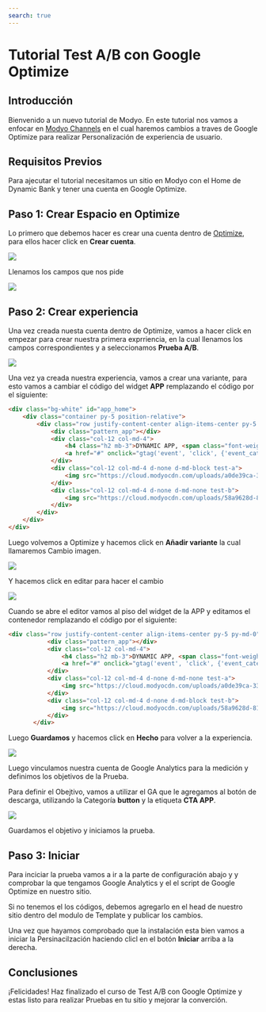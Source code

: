 ```yaml
---
search: true
---
```


# Tutorial Test A/B con Google Optimize

## Introducción

Bienvenido a un nuevo tutorial de Modyo. En este tutorial nos vamos a enfocar en [Modyo Channels](/es/platform/channels) en el cual haremos cambios a traves de Google Optimize para realizar Personalización de experiencia de usuario.

## Requisitos Previos

Para ajecutar el tutorial necesitamos un sitio en Modyo con el Home de Dynamic Bank y tener una cuenta en Google Optimize.

## Paso 1: Crear Espacio en Optimize

Lo primero que debemos hacer es crear una cuenta dentro de [Optimize](https://optimize.google.com/), para ellos hacer click en <b>Crear cuenta</b>.

<img src="/assets/img/tutorials/optimize/crear-cuenta.png" style="max-width: 450px;margin: auto 0;"/>

Llenamos los campos que nos pide

<img src="/assets/img/tutorials/optimize/modal-cuenta.png" style="max-width: 450px;margin: auto 0;"/>

## Paso 2: Crear experiencia

Una vez creada nuesta cuenta dentro de Optimize, vamos a hacer click en empezar para crear nuestra primera exprriencia, en la cual llenamos los campos correspondientes y a seleccionamos <b>Prueba A/B</b>.

<img src="/assets/img/tutorials/optimize/ab.png" style="max-width: 450px;margin: auto 0;"/>

Una vez ya creada nuestra experiencia, vamos a crear una variante, para esto vamos a cambiar el código del widget <b>APP</b> remplazando el código por el siguiente:

```html
<div class="bg-white" id="app_home">
	<div class="container py-5 position-relative">
		<div class="row justify-content-center align-items-center py-5 py-md-0">
			<div class="pattern_app"></div>
			<div class="col-12 col-md-4">
				<h4 class="h2 mb-3">DYNAMIC APP, <span class="font-weight-normal">take your bank everywhere</span></h4>
				<a href="#" onclick="gtag('event', 'click', {'event_category': 'button', 'event_label': 'CTA APP', 'value': 0});"><img src="https://cloud.modyocdn.com/uploads/36e7b591-d60d-4312-b1ad-cd984533206a/original/download_app.png" alt="Download"></a>
			</div>
			<div class="col-12 col-md-4 d-none d-md-block test-a">
				<img src="https://cloud.modyocdn.com/uploads/a0de39ca-33aa-4790-b88e-492d2d665371/original/woman_app.png" alt="Woman App">
			</div>
			<div class="col-12 col-md-4 d-none d-md-none test-b">
				<img src="https://cloud.modyocdn.com/uploads/58a9628d-81c8-44b1-97a1-bd585c186931/original/app_bank.png" alt="App">
			</div>
		</div>
	</div>
</div>
```

Luego volvemos a Optimize y hacemos click en <b>Añadir variante</b> la cual llamaremos Cambio imagen.

<img src="/assets/img/tutorials/optimize/ab-variante.png" style="max-width: 750px;margin: auto 0;"/>

Y hacemos click en editar para hacer el cambio

<img src="/assets/img/tutorials/optimize/ab_variante.png" style="max-width: 750px;margin: auto 0;"/>

Cuando se abre el editor vamos al piso del widget de la APP y editamos el contenedor remplazando el código
 por el siguiente:

 ```html
<div class="row justify-content-center align-items-center py-5 py-md-0">
			<div class="pattern_app"></div>
			<div class="col-12 col-md-4">
				<h4 class="h2 mb-3">DYNAMIC APP, <span class="font-weight-normal">take your bank everywhere</span></h4>
				<a href="#" onclick="gtag('event', 'click', {'event_category': 'button', 'event_label': 'CTA APP', 'value': 1});"><img src="https://cloud.modyocdn.com/uploads/36e7b591-d60d-4312-b1ad-cd984533206a/original/download_app.png" alt="Download"></a>
			</div>
			<div class="col-12 col-md-4 d-none d-md-none test-a">
				<img src="https://cloud.modyocdn.com/uploads/a0de39ca-33aa-4790-b88e-492d2d665371/original/woman_app.png" alt="Woman App">
			</div>
			<div class="col-12 col-md-4 d-none d-md-block test-b">
				<img src="https://cloud.modyocdn.com/uploads/58a9628d-81c8-44b1-97a1-bd585c186931/original/app_bank.png" alt="App">
			</div>
		</div>
  ```
Luego <b>Guardamos</b> y hacemos click en <b>Hecho</b> para volver a la experiencia.

<img src="/assets/img/tutorials/optimize/50_50.png" style="max-width: 750px;margin: auto 0;"/>

Luego vinculamos nuestra cuenta de Google Analytics para la medición y definimos los objetivos de la Prueba.

Para definir el Obejtivo, vamos a utilizar el GA que le agregamos al botón de descarga, utilizando la Categoría <b>button</b> y la etiqueta <b>CTA APP</b>.

<img src="/assets/img/tutorials/optimize/objetivos.png" style="max-width: 750px;margin: auto 0;"/>

Guardamos el objetivo y iniciamos la prueba.

## Paso 3: Iniciar

Para inciciar la prueba vamos a ir a la parte de configuración abajo y y comprobar la que tengamos Google Analytics y el el script de Google Optimize en nuestro sitio.

Si no tenemos el los códigos, debemos agregarlo en el head de nuestro sitio dentro del modulo de Template y publicar los cambios.

Una vez que hayamos comprobado que la instalación esta bien vamos a iniciar la Persinacilzación haciendo clicl en el botón <b>Iniciar</b> arriba a la derecha.

## Conclusiones

¡Felicidades! Haz finalizado el curso de Test A/B con Google Optimize y estas listo para realizar Pruebas en tu sitio y mejorar la converción.